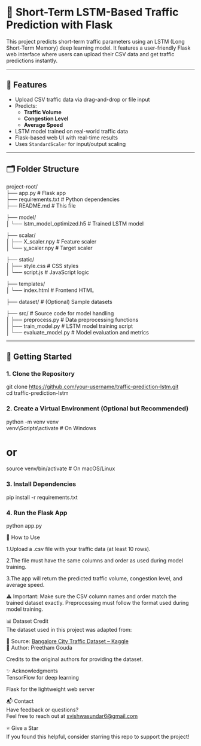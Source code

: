 # 🚦 Short-Term LSTM-Based Traffic Prediction with Flask

This project predicts short-term traffic parameters using an LSTM (Long Short-Term Memory) deep learning model. It features a user-friendly Flask web interface where users can upload their CSV data and get traffic predictions instantly.

---

## 📌 Features

- Upload CSV traffic data via drag-and-drop or file input
- Predicts:
  - **Traffic Volume**
  - **Congestion Level**
  - **Average Speed**
- LSTM model trained on real-world traffic data
- Flask-based web UI with real-time results
- Uses `StandardScaler` for input/output scaling

---

## 🗂️ Folder Structure
project-root/<br>
├── app.py                        # Flask app<br>
├── requirements.txt              # Python dependencies<br>
├── README.md                     # This file<br>

├── model/<br>
│   └── lstm_model_optimized.h5   # Trained LSTM model<br>

├── scalar/<br>
│   ├── X_scaler.npy              # Feature scaler<br>
│   └── y_scaler.npy              # Target scaler<br>

├── static/<br>
│   ├── style.css                 # CSS styles<br>
│   └── script.js                 # JavaScript logic<br>

├── templates/<br>
│   └── index.html                # Frontend HTML<br>

├── dataset/                      # (Optional) Sample datasets<br>

├── src/                          # Source code for model handling<br>
│   ├── preprocess.py             # Data preprocessing functions<br>
│   ├── train_model.py            # LSTM model training script<br>
│   └── evaluate_model.py         # Model evaluation and metrics<br>

---

## 🚀 Getting Started<br>

### 1. Clone the Repository<br>

git clone https://github.com/your-username/traffic-prediction-lstm.git<br>
cd traffic-prediction-lstm<br>


### 2. Create a Virtual Environment (Optional but Recommended)<br>

python -m venv venv<br>
venv\Scripts\activate       # On Windows<br>
# or<br>
source venv/bin/activate    # On macOS/Linux<br>

### 3. Install Dependencies<br>

pip install -r requirements.txt<br>

### 4. Run the Flask App<br>

python app.py
<br>

🧠 How to Use<br>

1.Upload a .csv file with your traffic data (at least 10 rows).<br>

2.The file must have the same columns and order as used during model training.<br>

3.The app will return the predicted traffic volume, congestion level, and average speed.<br>

⚠️ Important: Make sure the CSV column names and order match the trained dataset exactly. Preprocessing must follow the format used during model training.<br>

📊 Dataset Credit
<br>
The dataset used in this project was adapted from:<br>

📎 Source: [Bangalore City Traffic Dataset – Kaggle](https://www.kaggle.com/datasets/preethamgouda/banglore-city-traffic-dataset/data)<br>
📌 Author: Preetham Gouda<br>

Credits to the original authors for providing the dataset.<br>

✨ Acknowledgments<br>
TensorFlow for deep learning<br>

Flask for the lightweight web server<br>

📬 Contact<br>
Have feedback or questions?<br>
Feel free to reach out at svishwasundar6@gmail.com<br>

⭐ Give a Star<br>
If you found this helpful, consider starring this repo to support the project!<br>
